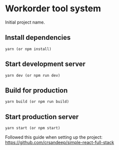 # Workorder tool system

Initial project name.

## Install dependencies
    yarn (or npm install)

## Start development server
    yarn dev (or npm run dev)

## Build for production
    yarn build (or npm run build)

## Start production server
    yarn start (or npm start)

Followed this guide when setting up the project:
https://github.com/crsandeep/simple-react-full-stack
